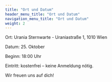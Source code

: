```yaml
---
title: "Ort und Datum"
header_menu_title: "Ort und Datum"
navigation_menu_title: "Ort und Datum"
weight: 2
---
```


Ort: Urania Sternwarte - Uraniastraße 1, 1010 Wien

Datum: 25. Oktober

Beginn: 18:00 Uhr

<div>
<p>
Eintritt: kostenfrei – keine Anmeldung nötig.

Wir freuen uns auf dich!
</p>
</div>
